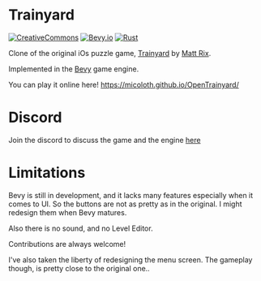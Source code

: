 

# Trainyard

[![CreativeCommons](https://img.shields.io/github/license/micoloth/opentrainyard)](https://github.com/micoloth/OpenTrainyard/#license)
[![Bevy.io](https://img.shields.io/crates/v/bevy.svg)](https://crates.io/crates/bevy)
[![Rust](https://github.com/bevyengine/bevy/workflows/CI/badge.svg)](https://github.com/micoloth/OpenTrainyard/actions)


Clone of the original iOs puzzle game, [Trainyard](https://trainyard.ca/) by [Matt Rix](https://twitter.com/MattRix).

Implemented in the [Bevy](https://bevyengine.org/) game engine.

You can play it online here! https://micoloth.github.io/OpenTrainyard/


# Discord

Join the discord to discuss the game and the engine [here](https://discord.gg/umnMwFdA) 


# Limitations

Bevy is still in development, and it lacks many features especially when it comes to UI. So the buttons are not as pretty as in the original. I might redesign them when Bevy matures.

Also there is no sound, and no Level Editor.

Contributions are always welcome!

I've also taken the liberty of redesigning the menu screen. The gameplay though, is pretty close to the original one..
